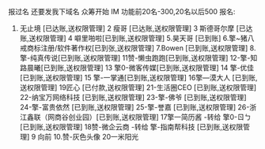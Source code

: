 报过名 还要发我下域名
众筹开始   IM 功能前20名-300,20名以后500
 报名: 
 1. 无止境  [已达账,送权限管理]
 2 瘦哥 [已达账,送权限管理]
 3 斯德哥尔摩 [已达账,送权限管理]
 4 噼里啪啦[已到账,送权限管理]
 5.昊天哥 [已到账]
 6.擎~猪八戒商标注册/软件著作权[已到张,送权限管理]
 7.Bowen [已到账,送权限管理]
 8.擎-纯真传说[已到账,送权限管理]
 11赞-懒虫跑跑[已到账,送权限管理]
 12-擎-知路晨曦[已到账,送权限管理]
 13 擎0-微客传媒[已到账,送权限管理]
 14 擎-优佳 [已到账,送权限管理]
 15 擎-一掌通[已到账,送权限管理]
 16擎—漠大人 [已到账,送权限管理]
 19匠心 [已付款,送权限管理]
  21-生活圈CEO [已到账,送权限管理]
  22-纳宝万网络科技 [已到账,送权限管理]
  23-擎-佛爷 [已到账,送权限管理]
  24-擎-富贵依然 [已到账,送权限管理]
  25-擎-誉嘉 [已到账,送权限管理]
  26-浙江鑫联（网商谷创业园）[已到账,送权限管理]
 17擎一简历酱 -转给  擎0-ㄖㄅ [已到账,送权限管理]
 18赞-微企云商 -转给 擎-指南帮科技 [已到账,送权限管理]
 9 向前
 10.赞-灰色头像 
 20一米阳光
 